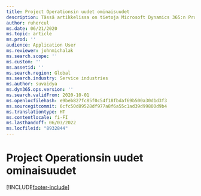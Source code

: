 ```yaml
---
title: Project Operationsin uudet ominaisuudet
description: Tässä artikkelissa on tietoja Microsoft Dynamics 365:n Project Operationsin uusista ominaisuuksista ja toiminnoista.
author: ruhercul
ms.date: 06/21/2020
ms.topic: article
ms.prod: ''
audience: Application User
ms.reviewer: johnmichalak
ms.search.scope: ''
ms.custom: ''
ms.assetid: ''
ms.search.region: Global
ms.search.industry: Service industries
ms.author: suvaidya
ms.dyn365.ops.version: ''
ms.search.validFrom: 2020-10-01
ms.openlocfilehash: e9beb827fc85f0c54f18fbdaf69b500a30d1d3f3
ms.sourcegitcommit: 6cfc50d89528df977a8f6a55c1ad39d99800d9b4
ms.translationtype: HT
ms.contentlocale: fi-FI
ms.lasthandoff: 06/03/2022
ms.locfileid: "8932844"
---
```

# <a name="whats-new-in-project-operations"></a>Project Operationsin uudet ominaisuudet


[!INCLUDE[footer-include](../includes/footer-banner.md)]